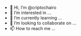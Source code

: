 - 👋 Hi, I’m @criptochairo
- 👀 I’m interested in ...
- 🌱 I’m currently learning ...
- 💞️ I’m looking to collaborate on ...
- 📫 How to reach me ...

<!---
criptochairo/criptochairo is a ✨ special ✨ repository because its `README.md` (this file) appears on your GitHub profile.
You can click the Preview link to take a look at your changes.
--->
